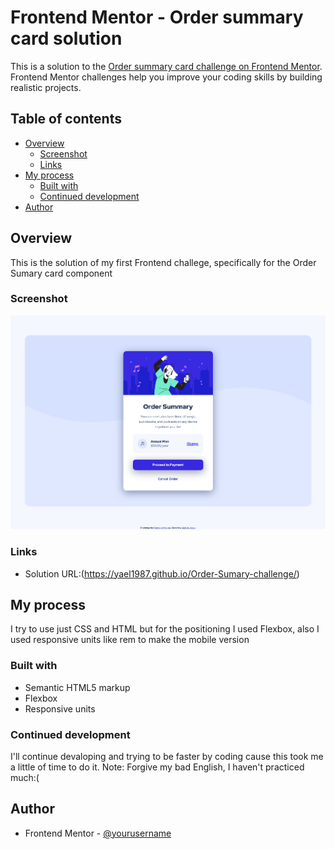 # Frontend Mentor - Order summary card solution

This is a solution to the [Order summary card challenge on Frontend Mentor](https://www.frontendmentor.io/challenges/order-summary-component-QlPmajDUj). Frontend Mentor challenges help you improve your coding skills by building realistic projects. 

## Table of contents

- [Overview](#overview)
  - [Screenshot](#screenshot)
  - [Links](#links)
- [My process](#my-process)
  - [Built with](#built-with)
  - [Continued development](#continued-development)
- [Author](#author)

## Overview

  This is the solution of my first Frontend challege, specifically for the Order Sumary card component 
### Screenshot

![](./design/My-proyect.png)

### Links

- Solution URL:(https://yael1987.github.io/Order-Sumary-challenge/)

## My process

  I try to use just CSS and HTML but for the positioning I used Flexbox, also I used responsive units like rem to make the mobile version

### Built with

- Semantic HTML5 markup
- Flexbox
- Responsive units

### Continued development

  I'll continue devaloping and trying to be faster by coding cause this took me a little of time to do it. Note: Forgive my bad English, I haven't practiced much:( 

## Author

- Frontend Mentor - [@yourusername](https://www.frontendmentor.io/profile/yourusername)
